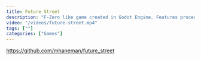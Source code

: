 ```yaml
---
title: Future Street
description: "F-Zero like game created in Godot Engine. Features procedurally generated roads, cars, coins, and buildings."
video: "/videos/future-street.mp4"
tags: [""]
categories: ["Games"]
---
```


https://github.com/mhaneman/future_street

